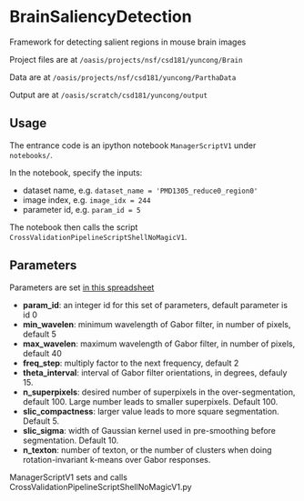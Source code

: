 BrainSaliencyDetection
======================

Framework for detecting salient regions in mouse brain images

Project files are at `/oasis/projects/nsf/csd181/yuncong/Brain`

Data are at `/oasis/projects/nsf/csd181/yuncong/ParthaData`

Output are at `/oasis/scratch/csd181/yuncong/output`

Usage
-----

The entrance code is an ipython notebook `ManagerScriptV1` under `notebooks/`.

In the notebook, specify the inputs:
* dataset name, e.g. `dataset_name = 'PMD1305_reduce0_region0'`
* image index, e.g. `image_idx = 244`
* parameter id, e.g. `param_id = 5`

The notebook then calls the script `CrossValidationPipelineScriptShellNoMagicV1`.

<a name="param"></a> Parameters
-----
Parameters are set [in this spreadsheet](https://docs.google.com/spreadsheets/d/1S189da_CxzC3GKISG3hZDG0n7mMycC0v4zTiRJraEUE/edit#gid=0)

* **param_id**: an integer id for this set of parameters, default parameter is id 0
* **min_wavelen**: minimum wavelength of Gabor filter, in number of pixels, default 5
* **max_wavelen**: maximum wavelength of Gabor filter, in number of pixels, default 40
* **freq_step**: multiply factor to the next frequency, default 2
* **theta_interval**: interval of Gabor filter orientations, in degrees, defauly 15.
* **n_superpixels**: desired number of superpixels in the over-segmentation, default 100. Large number leads to smaller superpixels. Default 100.
* **slic_compactness**: larger value leads to more square segmentation. Default 5.
* **slic_sigma**: width of Gaussian kernel used in pre-smoothing before segmentation. Default 10.
* **n_texton**: number of texton, or the number of clusters when doing rotation-invariant k-means over Gabor responses.



ManagerScriptV1 sets and calls CrossValidationPipelineScriptShellNoMagicV1.py

